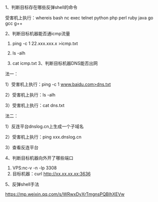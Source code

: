  
1、判断目标存在哪些反弹shell的命令


   受害机上执行：whereis bash nc exec telnet python php perl ruby java go gcc g++

2、判断目标机器能否通icmp流量

   1) ping -c 1 22.xxx.xxx.x >icmp.txt
   
   2) ls -alh
   
   3) cat icmp.txt
3、判断目标机器DNS能否出网

 法一：
  
   1）受害机上执行：ping -c 1 www.baidu.com>dns.txt
   
   2）受害机上执行：ls -alh
   
   3）受害机上执行：cat dns.txt

法二：

   1）反连平台dnslog.cn上生成一个子域名
   
   2）受害机上执行：ping xxx.dnslog.cn

   3）查看反连平台

4、判断目标机器向外开了哪些端口

   1) VPS:nc-v -n -lp 3308
   2) 目标机器：curl http://xx.xx.xx.xx:3636

5、反弹shell手法

 https://mp.weixin.qq.com/s/WRwxDyXrTmgnsPQBlhXEVw

   
